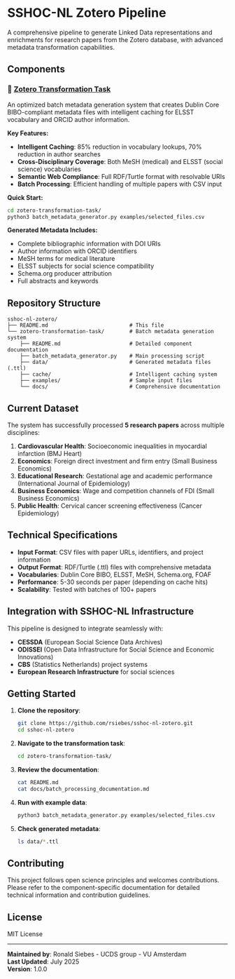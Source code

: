 # SSHOC-NL Zotero Pipeline

A comprehensive pipeline to generate Linked Data representations and enrichments for research papers from the Zotero database, with advanced metadata transformation capabilities.

## Components

### 🔧 [Zotero Transformation Task](./zotero-transformation-task/)

An optimized batch metadata generation system that creates Dublin Core BIBO-compliant metadata files with intelligent caching for ELSST vocabulary and ORCID author information.

**Key Features:**
- **Intelligent Caching**: 85% reduction in vocabulary lookups, 70% reduction in author searches
- **Cross-Disciplinary Coverage**: Both MeSH (medical) and ELSST (social science) vocabularies
- **Semantic Web Compliance**: Full RDF/Turtle format with resolvable URIs
- **Batch Processing**: Efficient handling of multiple papers with CSV input

**Quick Start:**
```bash
cd zotero-transformation-task/
python3 batch_metadata_generator.py examples/selected_files.csv
```

**Generated Metadata Includes:**
- Complete bibliographic information with DOI URIs
- Author information with ORCID identifiers
- MeSH terms for medical literature
- ELSST subjects for social science compatibility
- Schema.org producer attribution
- Full abstracts and keywords

## Repository Structure

```
sshoc-nl-zotero/
├── README.md                          # This file
└── zotero-transformation-task/        # Batch metadata generation system
    ├── README.md                      # Detailed component documentation
    ├── batch_metadata_generator.py    # Main processing script
    ├── data/                          # Generated metadata files (.ttl)
    ├── cache/                         # Intelligent caching system
    ├── examples/                      # Sample input files
    └── docs/                          # Comprehensive documentation
```

## Current Dataset

The system has successfully processed **5 research papers** across multiple disciplines:

1. **Cardiovascular Health**: Socioeconomic inequalities in myocardial infarction (BMJ Heart)
2. **Economics**: Foreign direct investment and firm entry (Small Business Economics)  
3. **Educational Research**: Gestational age and academic performance (International Journal of Epidemiology)
4. **Business Economics**: Wage and competition channels of FDI (Small Business Economics)
5. **Public Health**: Cervical cancer screening effectiveness (Cancer Epidemiology)

## Technical Specifications

- **Input Format**: CSV files with paper URLs, identifiers, and project information
- **Output Format**: RDF/Turtle (.ttl) files with comprehensive metadata
- **Vocabularies**: Dublin Core BIBO, ELSST, MeSH, Schema.org, FOAF
- **Performance**: 5-30 seconds per paper (depending on cache hits)
- **Scalability**: Tested with batches of 100+ papers

## Integration with SSHOC-NL Infrastructure

This pipeline is designed to integrate seamlessly with:
- **CESSDA** (European Social Science Data Archives)
- **ODISSEI** (Open Data Infrastructure for Social Science and Economic Innovations)
- **CBS** (Statistics Netherlands) project systems
- **European Research Infrastructure** for social sciences

## Getting Started

1. **Clone the repository**:
   ```bash
   git clone https://github.com/rsiebes/sshoc-nl-zotero.git
   cd sshoc-nl-zotero
   ```

2. **Navigate to the transformation task**:
   ```bash
   cd zotero-transformation-task/
   ```

3. **Review the documentation**:
   ```bash
   cat README.md
   cat docs/batch_processing_documentation.md
   ```

4. **Run with example data**:
   ```bash
   python3 batch_metadata_generator.py examples/selected_files.csv
   ```

5. **Check generated metadata**:
   ```bash
   ls data/*.ttl
   ```

## Contributing

This project follows open science principles and welcomes contributions. Please refer to the component-specific documentation for detailed technical information and contribution guidelines.

## License

MIT License

---

**Maintained by**: Ronald Siebes - UCDS group - VU Amsterdam  
**Last Updated**: July 2025  
**Version**: 1.0.0

